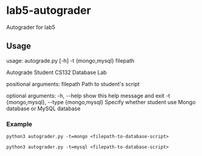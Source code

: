 # lab5-autograder
Autograder for lab5

## Usage

usage: autograde.py [-h] -t {mongo,mysql} filepath

Autograde Student CS132 Database Lab

positional arguments:
  filepath              Path to student's script

optional arguments:
  -h, --help            show this help message and exit
  -t {mongo,mysql}, --type {mongo,mysql}
                        Specify whether student use Mongo database or MySQL
                        database
 
### Example

```
python3 autograder.py -t=mongo <filepath-to-database-script>
```

```
python3 autograder.py -t=mysql <filepath-to-database-script>
```
